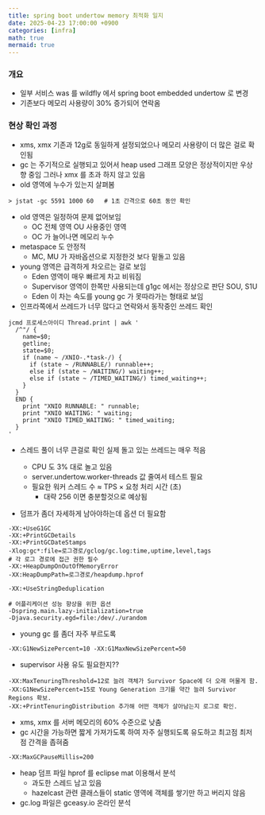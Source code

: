 ```yaml
---
title: spring boot undertow memory 최적화 일지 
date: 2025-04-23 17:00:00 +0900
categories: [infra]
math: true
mermaid: true
---
```


### 개요 
- 일부 서비스 was 를 wildfly 에서 spring boot embedded undertow 로 변경 
- 기존보다 메모리 사용량이 30% 증가되어 연락옴 

### 현상 확인 과정 
- xms, xmx 기존과 12g로 동일하게 설정되었으나 메모리 사용량이 더 많은 걸로 확인됨 
- gc 는 주기적으로 실행되고 있어서 heap used 그래프 모양은 정상적이지만 우상향 중임 그러나 xmx 를 초과 하지 않고 있음 
- old 영역에 누수가 있는지 살펴봄 
```
> jstat -gc 5591 1000 60   # 1초 간격으로 60초 동안 확인
```
- old 영역은 일정하여 문제 없어보임 
  - OC 전체 영역 OU 사용중인 영역  
  - OC 가 늘어나면 메모리 누수 
- metaspace 도 안정적 
  - MC, MU 가 자바옵션으로 지정한것 보다 밑돌고 있음  
- young 영역은 급격하게 차오르는 걸로 보임 
  - Eden 영역이 매우 빠르게 차고 비워짐  
  - Supervisor 영역이 한쪽만 사용되는데 g1gc 에서는 정상으로 판단 SOU, S1U   
  - Eden 이 차는 속도를 young gc 가 못따라가는 형태로 보임 
- 인프라쪽에서 쓰레드가 너무 많다고 연락와서 동작중인 쓰레드 확인 
```
jcmd 프로세스아이디 Thread.print | awk '
  /^"/ {
    name=$0;
    getline;
    state=$0;
    if (name ~ /XNIO-.*task-/) {
      if (state ~ /RUNNABLE/) runnable++;
      else if (state ~ /WAITING/) waiting++;
      else if (state ~ /TIMED_WAITING/) timed_waiting++;
    }
  }
  END {
    print "XNIO RUNNABLE: " runnable;
    print "XNIO WAITING: " waiting;
    print "XNIO TIMED_WAITING: " timed_waiting;
  }
'
```
- 스레드 풀이 너무 큰걸로 확인 실제 돌고 있는 쓰레드는 매우 적음 
  - CPU 도 3% 대로 놀고 있음
  - server.undertow.worker-threads 값 줄여서 테스트 필요 
  - 필요한 워커 스레드 수 ≈ TPS × 요청 처리 시간 (초) 
    - 대략 256 이면 충분할것으로 예상됨 

- 덤프가 좀더 자세하게 남아야하는데 옵션 더 필요함
```
-XX:+UseG1GC
-XX:+PrintGCDetails
-XX:+PrintGCDateStamps
-Xlog:gc*:file=로그경로/gclog/gc.log:time,uptime,level,tags
# 각 로그 경로에 접근 권한 필수 
-XX:+HeapDumpOnOutOfMemoryError
-XX:HeapDumpPath=로그경로/heapdump.hprof

-XX:+UseStringDeduplication

# 어플리케이션 성능 향상을 위한 옵션 
-Dspring.main.lazy-initialization=true   
-Djava.security.egd=file:/dev/./urandom  
```
- young gc 를 좀더 자주 부르도록
```
-XX:G1NewSizePercent=10 -XX:G1MaxNewSizePercent=50
```
- supervisor 사용 유도 필요한지?? 
```
-XX:MaxTenuringThreshold=12로 늘려 객체가 Survivor Space에 더 오래 머물게 함.
-XX:G1NewSizePercent=15로 Young Generation 크기를 약간 늘려 Survivor Regions 확보.
-XX:+PrintTenuringDistribution 추가해 어떤 객체가 살아남는지 로그로 확인.
```
- xms, xmx 를 서버 메모리의 60% 수준으로 낮춤 
- gc 시간을 가능하면 짧게 가져가도록 하여 자주 실행되도록 유도하고 최고점 최저점 간격을 좁혀줌  
```
-XX:MaxGCPauseMillis=200
```
- heap 덤프 파일 hprof 를 eclipse mat 이용해서 분석 
  - 과도한 스레드 남고 있음 
  - hazelcast 관련 클래스들이 static 영역에 객체를 쌓기만 하고 버리지 않음
- gc.log 파일은 gceasy.io 온라인 분석 
